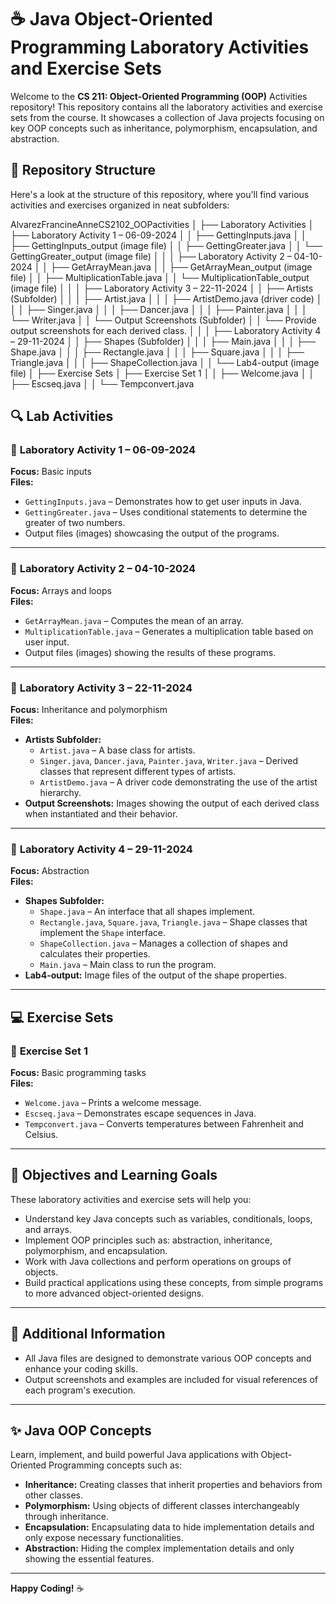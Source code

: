 # ☕️ Java Object-Oriented Programming Laboratory Activities and Exercise Sets

Welcome to the **CS 211: Object-Oriented Programming (OOP)** Activities repository! This repository contains all the laboratory activities and exercise sets from the course. It showcases a collection of Java projects focusing on key OOP concepts such as inheritance, polymorphism, encapsulation, and abstraction.

## 📁 Repository Structure

Here's a look at the structure of this repository, where you'll find various activities and exercises organized in neat subfolders:

AlvarezFrancineAnneCS2102_OOPactivities
│
├── Laboratory Activities
│   ├── Laboratory Activity 1 – 06-09-2024
│   │   ├── GettingInputs.java
│   │   ├── GettingInputs_output (image file)
│   │   ├── GettingGreater.java
│   │   └── GettingGreater_output (image file)
│   │
│   ├── Laboratory Activity 2 – 04-10-2024
│   │   ├── GetArrayMean.java
│   │   ├── GetArrayMean_output (image file)
│   │   ├── MultiplicationTable.java
│   │   └── MultiplicationTable_output (image file)
│   │
│   ├── Laboratory Activity 3 – 22-11-2024
│   │   ├── Artists (Subfolder)
│   │   │   ├── Artist.java
│   │   │   ├── ArtistDemo.java (driver code)
│   │   │   ├── Singer.java
│   │   │   ├── Dancer.java
│   │   │   ├── Painter.java
│   │   │   └── Writer.java
│   │   └── Output Screenshots (Subfolder)
│   │       └── Provide output screenshots for each derived class.
│   │
│   ├── Laboratory Activity 4 – 29-11-2024
│   │   ├── Shapes (Subfolder)
│   │   │   ├── Main.java
│   │   │   ├── Shape.java
│   │   │   ├── Rectangle.java
│   │   │   ├── Square.java
│   │   │   ├── Triangle.java
│   │   │   ├── ShapeCollection.java
│   │   └── Lab4-output (image file)
│
├── Exercise Sets
│   ├── Exercise Set 1
│   │   ├── Welcome.java
│   │   ├── Escseq.java
│   │   └── Tempconvert.java


## 🔍 Lab Activities

### 📝 **Laboratory Activity 1 – 06-09-2024**
**Focus:** Basic inputs  
**Files:**
- `GettingInputs.java` – Demonstrates how to get user inputs in Java.
- `GettingGreater.java` – Uses conditional statements to determine the greater of two numbers.
- Output files (images) showcasing the output of the programs.

---

### 📝 **Laboratory Activity 2 – 04-10-2024**
**Focus:** Arrays and loops  
**Files:**
- `GetArrayMean.java` – Computes the mean of an array.
- `MultiplicationTable.java` – Generates a multiplication table based on user input.
- Output files (images) showing the results of these programs.

---

### 📝 **Laboratory Activity 3 – 22-11-2024**
**Focus:** Inheritance and polymorphism  
**Files:**
- **Artists Subfolder:**
  - `Artist.java` – A base class for artists.
  - `Singer.java`, `Dancer.java`, `Painter.java`, `Writer.java` – Derived classes that represent different types of artists.
  - `ArtistDemo.java` – A driver code demonstrating the use of the artist hierarchy.
- **Output Screenshots:** Images showing the output of each derived class when instantiated and their behavior.

---

### 📝 **Laboratory Activity 4 – 29-11-2024**
**Focus:** Abstraction  
**Files:**
- **Shapes Subfolder:**
  - `Shape.java` – An interface that all shapes implement.
  - `Rectangle.java`, `Square.java`, `Triangle.java` – Shape classes that implement the `Shape` interface.
  - `ShapeCollection.java` – Manages a collection of shapes and calculates their properties.
  - `Main.java` – Main class to run the program.
- **Lab4-output:** Image files of the output of the shape properties.

---

## 💻 **Exercise Sets**

### 📝 **Exercise Set 1**
**Focus:** Basic programming tasks  
**Files:**
- `Welcome.java` – Prints a welcome message.
- `Escseq.java` – Demonstrates escape sequences in Java.
- `Tempconvert.java` – Converts temperatures between Fahrenheit and Celsius.

---

## 🔨 **Objectives and Learning Goals**

These laboratory activities and exercise sets will help you:
- Understand key Java concepts such as variables, conditionals, loops, and arrays.
- Implement OOP principles such as: abstraction, inheritance, polymorphism, and encapsulation.
- Work with Java collections and perform operations on groups of objects.
- Build practical applications using these concepts, from simple programs to more advanced object-oriented designs.

---

## 📌 **Additional Information**
- All Java files are designed to demonstrate various OOP concepts and enhance your coding skills.
- Output screenshots and examples are included for visual references of each program's execution.

---

## ✨ **Java OOP Concepts**
Learn, implement, and build powerful Java applications with Object-Oriented Programming concepts such as:
- **Inheritance:** Creating classes that inherit properties and behaviors from other classes.
- **Polymorphism:** Using objects of different classes interchangeably through inheritance.
- **Encapsulation:** Encapsulating data to hide implementation details and only expose necessary functionalities.
- **Abstraction:** Hiding the complex implementation details and only showing the essential features.

---

**Happy Coding!** ☕️

